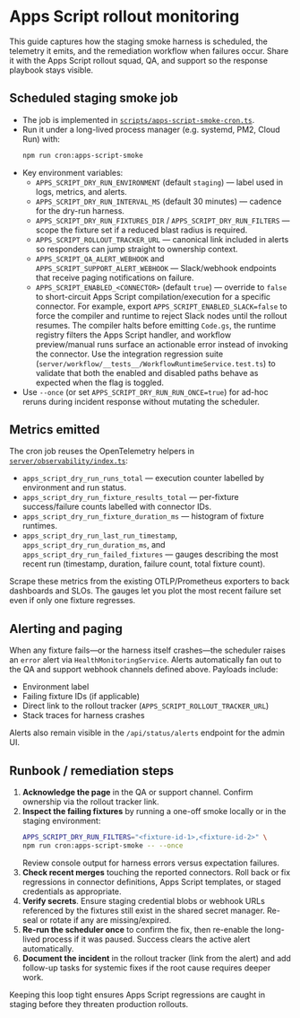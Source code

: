 # Apps Script rollout monitoring

This guide captures how the staging smoke harness is scheduled, the telemetry it
emits, and the remediation workflow when failures occur. Share it with the Apps
Script rollout squad, QA, and support so the response playbook stays visible.

## Scheduled staging smoke job

- The job is implemented in [`scripts/apps-script-smoke-cron.ts`](../../scripts/apps-script-smoke-cron.ts).
- Run it under a long-lived process manager (e.g. systemd, PM2, Cloud Run) with:
  ```bash
  npm run cron:apps-script-smoke
  ```
- Key environment variables:
  - `APPS_SCRIPT_DRY_RUN_ENVIRONMENT` (default `staging`) — label used in logs,
    metrics, and alerts.
  - `APPS_SCRIPT_DRY_RUN_INTERVAL_MS` (default 30 minutes) — cadence for the
    dry-run harness.
  - `APPS_SCRIPT_DRY_RUN_FIXTURES_DIR` / `APPS_SCRIPT_DRY_RUN_FILTERS` — scope
    the fixture set if a reduced blast radius is required.
  - `APPS_SCRIPT_ROLLOUT_TRACKER_URL` — canonical link included in alerts so
    responders can jump straight to ownership context.
  - `APPS_SCRIPT_QA_ALERT_WEBHOOK` and `APPS_SCRIPT_SUPPORT_ALERT_WEBHOOK` —
    Slack/webhook endpoints that receive paging notifications on failure.
  - `APPS_SCRIPT_ENABLED_<CONNECTOR>` (default `true`) — override to `false` to
    short-circuit Apps Script compilation/execution for a specific connector.
    For example, export `APPS_SCRIPT_ENABLED_SLACK=false` to force the compiler
    and runtime to reject Slack nodes until the rollout resumes. The compiler
    halts before emitting `Code.gs`, the runtime registry filters the Apps Script
    handler, and workflow preview/manual runs surface an actionable error instead
    of invoking the connector. Use the integration regression suite
    (`server/workflow/__tests__/WorkflowRuntimeService.test.ts`) to validate that
    both the enabled and disabled paths behave as expected when the flag is
    toggled.
- Use `--once` (or set `APPS_SCRIPT_DRY_RUN_RUN_ONCE=true`) for ad-hoc reruns
  during incident response without mutating the scheduler.

## Metrics emitted

The cron job reuses the OpenTelemetry helpers in
[`server/observability/index.ts`](../../server/observability/index.ts):

- `apps_script_dry_run_runs_total` — execution counter labelled by environment
  and run status.
- `apps_script_dry_run_fixture_results_total` — per-fixture success/failure
  counts labelled with connector IDs.
- `apps_script_dry_run_fixture_duration_ms` — histogram of fixture runtimes.
- `apps_script_dry_run_last_run_timestamp`, `apps_script_dry_run_duration_ms`,
  and `apps_script_dry_run_failed_fixtures` — gauges describing the most recent
  run (timestamp, duration, failure count, total fixture count).

Scrape these metrics from the existing OTLP/Prometheus exporters to back dashboards
and SLOs. The gauges let you plot the most recent failure set even if only one
fixture regresses.

## Alerting and paging

When any fixture fails—or the harness itself crashes—the scheduler raises an
`error` alert via `HealthMonitoringService`. Alerts automatically fan out to the
QA and support webhook channels defined above. Payloads include:

- Environment label
- Failing fixture IDs (if applicable)
- Direct link to the rollout tracker (`APPS_SCRIPT_ROLLOUT_TRACKER_URL`)
- Stack traces for harness crashes

Alerts also remain visible in the `/api/status/alerts` endpoint for the admin UI.

## Runbook / remediation steps

1. **Acknowledge the page** in the QA or support channel. Confirm ownership via
   the rollout tracker link.
2. **Inspect the failing fixtures** by running a one-off smoke locally or in the
   staging environment:
   ```bash
   APPS_SCRIPT_DRY_RUN_FILTERS="<fixture-id-1>,<fixture-id-2>" \
   npm run cron:apps-script-smoke -- --once
   ```
   Review console output for harness errors versus expectation failures.
3. **Check recent merges** touching the reported connectors. Roll back or fix
   regressions in connector definitions, Apps Script templates, or staged
   credentials as appropriate.
4. **Verify secrets**. Ensure staging credential blobs or webhook URLs referenced
   by the fixtures still exist in the shared secret manager. Re-seal or rotate if
   any are missing/expired.
5. **Re-run the scheduler once** to confirm the fix, then re-enable the long-lived
   process if it was paused. Success clears the active alert automatically.
6. **Document the incident** in the rollout tracker (link from the alert) and add
   follow-up tasks for systemic fixes if the root cause requires deeper work.

Keeping this loop tight ensures Apps Script regressions are caught in staging
before they threaten production rollouts.
